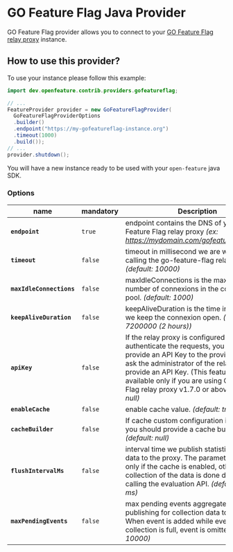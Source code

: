 # GO Feature Flag Java Provider

GO Feature Flag provider allows you to connect to your [GO Feature Flag relay proxy](https://gofeatureflag.org) instance.

## How to use this provider?

To use your instance please follow this example:

```java
import dev.openfeature.contrib.providers.gofeatureflag;

// ...
FeatureProvider provider = new GoFeatureFlagProvider(
  GoFeatureFlagProviderOptions
  .builder()
  .endpoint("https://my-gofeatureflag-instance.org")
  .timeout(1000)
  .build());
// ...
provider.shutdown();
```

You will have a new instance ready to be used with your `open-feature` java SDK.

### Options

| name                     | mandatory | Description                                                                                                                                                                                                                                                                                           |
|--------------------------|-----------|-------------------------------------------------------------------------------------------------------------------------------------------------------------------------------------------------------------------------------------------------------------------------------------------------------|
| **`endpoint`**           | `true`    | endpoint contains the DNS of your GO Feature Flag relay proxy _(ex: https://mydomain.com/gofeatureflagproxy/)_                                                                                                                                                                                        |
| **`timeout`**            | `false`   | timeout in millisecond we are waiting when calling the go-feature-flag relay proxy API. _(default: 10000)_                                                                                                                                                                                            |
| **`maxIdleConnections`** | `false`   | maxIdleConnections is the maximum number of connexions in the connexion pool. _(default: 1000)_                                                                                                                                                                                                       |
| **`keepAliveDuration`**  | `false`   | keepAliveDuration is the time in millisecond we keep the connexion open. _(default: 7200000 (2 hours))_                                                                                                                                                                                               |
| **`apiKey`**             | `false`   | If the relay proxy is configured to authenticate the requests, you should provide an API Key to the provider. Please ask the administrator of the relay proxy to provide an API Key. (This feature is available only if you are using GO Feature Flag relay proxy v1.7.0 or above). _(default: null)_ |
| **`enableCache`**        | `false`   | enable cache value. _(default: true)_                                                                                                                                                                                                                                                                 |
| **`cacheBuilder`**       | `false`   | If cache custom configuration is wanted, you should provide a cache builder. _(default: null)_                                                                                                                                                                                                        |
| **`flushIntervalMs`**    | `false`   | interval time we publish statistics collection data to the proxy. The parameter is used only if the cache is enabled, otherwise the collection of the data is done directly when calling the evaluation API. _(default: 1000 ms)_                                                                     |
| **`maxPendingEvents`**   | `false`   | max pending events aggregated before publishing for collection data to the proxy. When event is added while events collection is full, event is omitted. _(default: 10000)_                                                                                                                           | 
